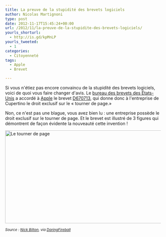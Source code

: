 ```yaml
---
title: La preuve de la stupidité des brevets logiciels
author: Nicolas Martignoni
type: post
date: 2012-11-17T15:45:24+00:00
url: /2012/11/la-preuve-de-la-stupidite-des-brevets-logiciels/
yourls_shorturl:
  - http://is.gd/kpMnLP
yourls_tweeted:
  - 1
categories:
  - Citoyenneté
tags:
  - Apple
  - Brevet

---
```

Si vous n'étiez pas encore convaincu de la stupidité des brevets logiciels, voici de quoi vous faire changer d'avis. Le [bureau des brevets des États-Unis][1] a accordé à [Apple][2] le brevet [D670713][3], qui donne donc à l'entreprise de Cupertino le droit exclusif sur le « tourner de page.»

Non, ce n'est pas une blague, vous avez bien lu : une entreprise possède le droit exclusif sur le tourner de page. Et le brevet est illustré de 3 figures qui démontrent de façon évidente la nouveauté cette invention !

[<img class="size-full wp-image-974 alignnone" title="Tourner-page" src="https://blog.martignoni.net/wp-content/uploads/2012/11/Tourner-page.jpg" alt="Le tourner de page" width="592" height="301" srcset="https://blog.martignoni.net/wp-content/uploads/2012/11/Tourner-page.jpg 592w, https://blog.martignoni.net/wp-content/uploads/2012/11/Tourner-page-300x152.jpg 300w" sizes="(max-width: 592px) 100vw, 592px" />][4]

<small><em>Source : <a href="http://bits.blogs.nytimes.com/2012/11/16/apple-now-owns-the-page-turn">Nick Bilton</a>, via <a href="http://daringfireball.net/linked/2012/11/16/shitty-page-turn-patent">DaringFireball</a></em></small>

 [1]: http://www.uspto.gov/ "United States Patent and Trademark Office"
 [2]: http://apple.com/ "Apple"
 [3]: http://www.uspto.gov/web/patents/patog/week46/OG/html/1384-2/USD0670713-20121113.html "Brevet D670713"
 [4]: https://blog.martignoni.net/wp-content/uploads/2012/11/Tourner-page.jpg
